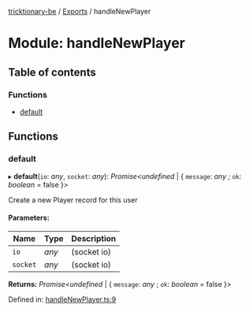 [tricktionary-be](../README.md) / [Exports](../modules.md) / handleNewPlayer

# Module: handleNewPlayer

## Table of contents

### Functions

- [default](handlenewplayer.md#default)

## Functions

### default

▸ **default**(`io`: *any*, `socket`: *any*): *Promise*<*undefined* \| { `message`: *any* ; `ok`: *boolean* = false }\>

Create a new Player record for this user

#### Parameters:

Name | Type | Description |
------ | ------ | ------ |
`io` | *any* | (socket io)   |
`socket` | *any* | (socket io)    |

**Returns:** *Promise*<*undefined* \| { `message`: *any* ; `ok`: *boolean* = false }\>

Defined in: [handleNewPlayer.ts:9](https://github.com/story-squad/tricktionary-be/blob/2272039/src/sockets/handleNewPlayer.ts#L9)
